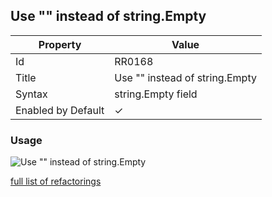 ## Use "" instead of string\.Empty

| Property           | Value                           |
| ------------------ | ------------------------------- |
| Id                 | RR0168                          |
| Title              | Use "" instead of string\.Empty |
| Syntax             | string\.Empty field             |
| Enabled by Default | &#x2713;                        |

### Usage

![Use "" instead of string\.Empty](../../images/refactorings/UseEmptyStringLiteralInsteadOfStringEmpty.png)

[full list of refactorings](Refactorings.md)